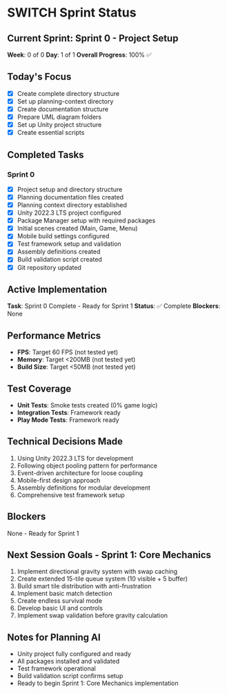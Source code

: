# SWITCH Sprint Status

## Current Sprint: Sprint 0 - Project Setup
**Week**: 0 of 0
**Day**: 1 of 1
**Overall Progress**: 100% ✅

## Today's Focus
- [x] Create complete directory structure
- [x] Set up planning-context directory
- [x] Create documentation structure
- [x] Prepare UML diagram folders
- [x] Set up Unity project structure
- [x] Create essential scripts

## Completed Tasks
### Sprint 0
- [x] Project setup and directory structure
- [x] Planning documentation files created
- [x] Planning context directory established
- [x] Unity 2022.3 LTS project configured
- [x] Package Manager setup with required packages
- [x] Initial scenes created (Main, Game, Menu)
- [x] Mobile build settings configured
- [x] Test framework setup and validation
- [x] Assembly definitions created
- [x] Build validation script created
- [x] Git repository updated

## Active Implementation
**Task**: Sprint 0 Complete - Ready for Sprint 1
**Status**: ✅ Complete
**Blockers**: None

## Performance Metrics
- **FPS**: Target 60 FPS (not tested yet)
- **Memory**: Target <200MB (not tested yet)
- **Build Size**: Target <50MB (not tested yet)

## Test Coverage
- **Unit Tests**: Smoke tests created (0% game logic)
- **Integration Tests**: Framework ready
- **Play Mode Tests**: Framework ready

## Technical Decisions Made
1. Using Unity 2022.3 LTS for development
2. Following object pooling pattern for performance
3. Event-driven architecture for loose coupling
4. Mobile-first design approach
5. Assembly definitions for modular development
6. Comprehensive test framework setup

## Blockers
None - Ready for Sprint 1

## Next Session Goals - Sprint 1: Core Mechanics
1. Implement directional gravity system with swap caching
2. Create extended 15-tile queue system (10 visible + 5 buffer)
3. Build smart tile distribution with anti-frustration
4. Implement basic match detection
5. Create endless survival mode
6. Develop basic UI and controls
7. Implement swap validation before gravity calculation

## Notes for Planning AI
- Unity project fully configured and ready
- All packages installed and validated
- Test framework operational
- Build validation script confirms setup
- Ready to begin Sprint 1: Core Mechanics implementation
